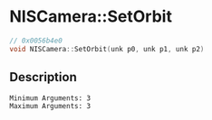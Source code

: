 # NISCamera::SetOrbit
```c
// 0x0056b4e0
void NISCamera::SetOrbit(unk p0, unk p1, unk p2)
```
## Description
```
Minimum Arguments: 3
Maximum Arguments: 3
```
